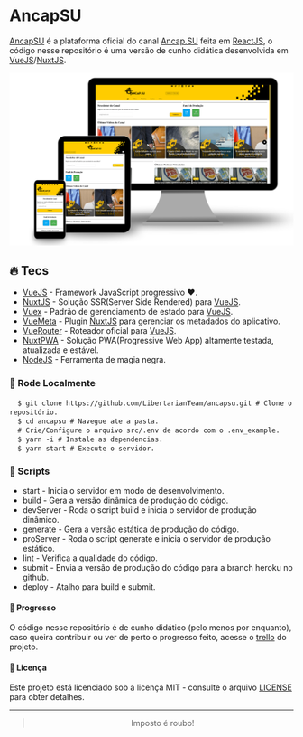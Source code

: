 # AncapSU

[AncapSU] é a plataforma oficial do canal [Ancap.SU] feita em [ReactJS], o código nesse repositório é uma versão de cunho didática desenvolvida em [VueJS]/[NuxtJS].

![Preview][preview]

## :fire: Tecs

- [VueJS] - Framework JavaScript progressivo ❤️.
- [NuxtJS] - Solução SSR(Server Side Rendered) para [VueJS].
- [Vuex] - Padrão de gerenciamento de estado para [VueJS].
- [VueMeta] - Plugin [NuxtJS] para gerenciar os metadados do aplicativo.
- [VueRouter] - Roteador oficial para [VueJS].
- [NuxtPWA] - Solução PWA(Progressive Web App) altamente testada, atualizada e estável.
- [NodeJS] - Ferramenta de magia negra.

### :wrench: Rode Localmente

```shell
  $ git clone https://github.com/LibertarianTeam/ancapsu.git # Clone o repositório.
  $ cd ancapsu # Navegue ate a pasta.
  # Crie/Configure o arquivo src/.env de acordo com o .env_example.
  $ yarn -i # Instale as dependencias.
  $ yarn start # Execute o servidor.
```

### :scroll: Scripts

- start - Inicia o servidor em modo de desenvolvimento.
- build - Gera a versão dinâmica de produção do código.
- devServer - Roda o script build e inicia o servidor de produção dinâmico.
- generate - Gera a versão estática de produção do código.
- proServer - Roda o script generate e inicia o servidor de produção estático.
- lint - Verifica a qualidade do código.
- submit - Envia a versão de produção do código para a branch heroku no github.
- deploy - Atalho para build e submit.

#### :muscle: Progresso

O código nesse repositório é de cunho didático (pelo menos por enquanto), caso queira contribuir ou ver de perto o progresso feito, acesse o [trello] do projeto.

#### :memo: Licença

Este projeto está licenciado sob a licença MIT - consulte o arquivo [LICENSE] para obter detalhes.

---

<div align="center">

> Imposto é roubo!

</div>

<!-- Links -->

[ancapsu]: https://ancap.su
[ancap.su]: https://www.youtube.com/ancapsu
[trello]: https://trello.com/b/eOBZHJ5j/ancapsu
[paulloclara]: https://github.com/PaulloClara
[vuejs]: https://vuejs.org
[nuxtjs]: https://nuxtjs.org
[vuex]: https://vuex.vuejs.org
[vuemeta]: https://github.com/nuxt/vue-meta
[nodejs]: https://nodejs.org/en
[vuerouter]: https://router.vuejs.org
[nuxtpwa]: https://pwa.nuxtjs.org
[reactjs]: https://pt-br.reactjs.org
[preview]: .github/preview.svg
[license]: LICENSE
